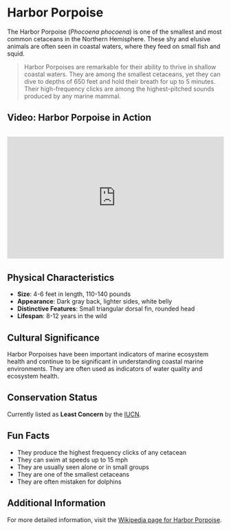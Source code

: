 # Harbor Porpoise

The Harbor Porpoise (*Phocoena phocoena*) is one of the smallest and most common cetaceans in the Northern Hemisphere. These shy and elusive animals are often seen in coastal waters, where they feed on small fish and squid.

> Harbor Porpoises are remarkable for their ability to thrive in shallow coastal waters. They are among the smallest cetaceans, yet they can dive to depths of 650 feet and hold their breath for up to 5 minutes. Their high-frequency clicks are among the highest-pitched sounds produced by any marine mammal.

## Video: Harbor Porpoise in Action
<div class="video-container" style="position: relative; padding-bottom: 56.25%; height: 0; overflow: hidden; max-width: 100%; margin: 2rem 0;">
    <iframe style="position: absolute; top: 0; left: 0; width: 100%; height: 100%;" 
            src="https://www.youtube.com/embed/8X7U9qXzqXc" 
            title="Harbor Porpoise in Action" 
            frameborder="0" 
            allow="accelerometer; autoplay; clipboard-write; encrypted-media; gyroscope; picture-in-picture" 
            allowfullscreen>
    </iframe>
</div>

## Physical Characteristics

- **Size**: 4-6 feet in length, 110-140 pounds
- **Appearance**: Dark gray back, lighter sides, white belly
- **Distinctive Features**: Small triangular dorsal fin, rounded head
- **Lifespan**: 8-12 years in the wild

## Cultural Significance
Harbor Porpoises have been important indicators of marine ecosystem health and continue to be significant in understanding coastal marine environments. They are often used as indicators of water quality and ecosystem health.

## Conservation Status
Currently listed as **Least Concern** by the [IUCN](https://www.iucnredlist.org/species/17027/50370984).

## Fun Facts
- They produce the highest frequency clicks of any cetacean
- They can swim at speeds up to 15 mph
- They are usually seen alone or in small groups
- They are one of the smallest cetaceans
- They are often mistaken for dolphins

## Additional Information
For more detailed information, visit the [Wikipedia page for Harbor Porpoise](https://en.wikipedia.org/wiki/Harbour_porpoise). 